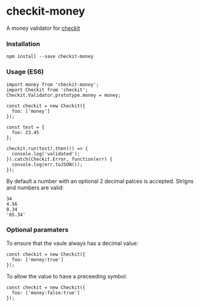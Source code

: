 # checkit-money

A money validator for [checkit](https://github.com/tgriesser/checkit)

### Installation

    npm install --save checkit-money
    
### Usage (ES6)

    import money from 'checkit-money';
    import Checkit from 'checkit';
    Checkit.Validator.prototype.money = money;
    
    const checkit = new Checkit({
      foo: ['money']
    });
    
    const test = {
      foo: 23.45
    };

    checkit.run(test).then(() => {
      console.log('validated');
    }).catch(Checkit.Error, function(err) {
      console.log(err.toJSON());
    });
    
By default a number with an optional 2 decimal palces is accepted. Strigns and numbers are valid:

    34
    4.56
    0.34
    '65.34'
    
### Optional paramaters

To ensure that the vaule always has a decimal value:

    const checkit = new Checkit({
      foo: ['money:true']
    });
    
To allow the value to have a preceeding symbol.

    const checkit = new Checkit({
      foo: ['money:false:true']
    });
